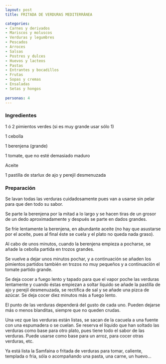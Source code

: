 ```yaml
---
layout: post
title: FRITADA DE VERDURAS MEDITERRÁNEA

categories:
- Carnes y derivados
- Mariscos y moluscos
- Verduras y legumbres
- Pescados
- Arroces
- Salsas
- Postres y dulces
- Huevos y lacteos
- Pastas
- Entrantes y bocadillos
- Frutas
- Sopas y cremas
- Ensaladas
- Setas y hongos
 
personas: 4 
---
```

<h3>Ingredientes</h3>
1 ó 2 pimientos verdes (si es muy grande usar sólo 1)

1 cebolla

1 berenjena (grande)

1 tomate, que no esté demasiado maduro

Aceite

1 pastilla de starlux de ajo y perejil desmenuzada

<h3>Preparación</h3>
Se lavan todas las verduras cuidadosamente pues van a usarse sin pelar para que den todo su sabor.

Se parte la berenjena por la mitad a lo largo y se hacen tiras de un grosor de un dedo aproximadamente y después se parte en dados grandes.

Se fríe lentamente la berenjena, en abundante aceite (no hay que asustarse por el aceite, pues al final éste se cuela y el plato no queda nada graso).

Al cabo de unos minutos, cuando la berenjena empieza a pocharse, se añade la cebolla partida en trozos grandes.

Se vuelve a dejar unos minutos pochar, y a continuación se añaden los pimientos partidos también en trozos no muy pequeños y a continuación el tomate partido grande.

Se deja cocer a fuego lento y tapado para que el vapor poche las verduras lentamente y cuando éstas empiezan a soltar líquido se añade la pastilla de ajo y perejil desmenuzada, se rectifica de sal y se añade una pizca de azúcar. Se deja cocer diez minutos más a fuego lento.

El punto de las verduras dependerá del gusto de cada uno. Pueden dejarse más o menos blanditas, siempre que no queden crudas.

Una vez que las verduras están listas, se sacan de la cacuela a una fuente con una espumadera o se cuelan. Se reserva el líquido que han soltado las verduras como base para otro plato, pues tiene todo el sabor de las verduras. Puede usarse como base para un arroz, para cocer otras verduras, etc.

Ya está lista la Samfaina o fritada de verduras para tomar, caliente, templada o fria, sóla o acompañando una pasta, una carne, un huevo...

